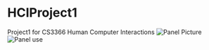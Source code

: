 # HCIProject1
Project1 for CS3366 Human Computer Interactions
![Panel Picture](/HCIProject/assets/PanelPicture.jpg)
![Panel use](https://github.com/HAKingDesign/hakingdesign.github.io/blob/main/docs/assets/HCIProject/ElevatorPanal.gif)

